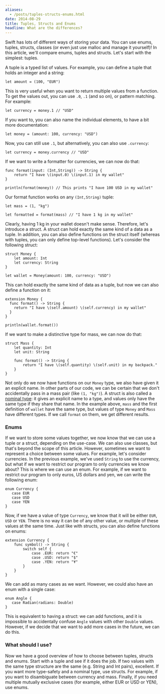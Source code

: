 ```yaml
---
aliases:
  - /posts/tuples-structs-enums.html
date: 2014-08-29
title: Tuples, Structs and Enums
headline: What are the differences?
---
```



Swift has lots of different ways of storing your data. You can use enums, tuples, structs, classes (or even just use malloc and manage it yourself)! In this article, we'll compare enums, tuples and structs. Let's start with the simplest: tuples.

A tuple is a typed list of values. For example, you can define a tuple that holds an integer and a string:

    let amount = (100, "EUR")

This is very useful when you want to return multiple values from a function. To get the values out, you can use `.0`, `.1` (and so on), or pattern matching. For example:

    let currency = money.1 // "USD"

If you want to, you can also name the individual elements, to have a bit more documentation:

    let money = (amount: 100, currency: "USD")

Now, you can still use `.1`, but alternatively, you can also use `.currency`:

    let currency = money.currency // "USD"

If we want to write a formatter for currencies, we can now do that:

    func format(input: (Int,String)) -> String {
        return "I have \(input.0) \(input.1) in my wallet"
    }
    
    println(format(money)) // This prints "I have 100 USD in my wallet"

Our format function works on any `(Int,String)` tuple:

    let mass = (1, "kg")

    let formatted = format(mass) // "I have 1 kg in my wallet"

Clearly, having 1 kg in your wallet doesn't make sense. Therefore, let's introduce a struct. A struct can hold exactly the same kind of a data as a tuple. In addition, you can also define functions on the struct itself (whereas with tuples, you can only define top-level functions). Let's consider the following struct:

    struct Money {
        let amount: Int
        let currency: String
    }
    
    let wallet = Money(amount: 100, currency: "USD")

This can hold exactly the same kind of data as a tuple, but now we can also define a function on it:

    extension Money {
      func format() -> String {
        return "I have \(self.amount) \(self.currency) in my wallet"
      }
    }
    
    println(wallet.format())

If we want to make a distinctive type for mass, we can now do that:

    struct Mass {
        let quantity: Int
        let unit: String
        
        func format() -> String {
            return "I have \(self.quantity) \(self.unit) in my backpack."
        }
    }

Not only do we now have functions on our `Money` type, we also have given it an explicit name. In other parts of our code, we can be certain that we don't accidentally pass in a mass pair (like `(1, "kg")`). A struct is also called a [nominal type](http://en.wikipedia.org/wiki/Nominal_type_system): it gives an explicit name to a type, and values only have the same type if they share that name. In the example above, `mass` and the first definition of `wallet` have the same type, but values of type `Money` and `Mass` have different types. If we call `format` on them, we get different results.

### Enums

If we want to store some values together, we now know that we can use a tuple or a struct, depending on the use-case. We can also use classes, but that's beyond the scope of this article. However, sometimes we want to represent a choice between some values. For example, let's consider currencies. In the previous example, we've used `String` to use the currency, but what if we want to restrict our program to only currencies we know about? This is where we can use an enum. For example, if we want to restrict our program to only euros, US dollars and yen, we can write the following enum:

    enum Currency {
       case EUR
       case USD
       case YEN
    }

Now, if we have a value of type `Currency`, we know that it will be either `EUR`, `USD` or `YEN`. There is no way it can be of any other value, or multiple of these values at the same time. Just like with structs, you can also define functions on enums:

    extension Currency {
        func symbol() -> String {
            switch self {
                case .EUR: return "€"
                case .USD: return "$"
                case .YEN: return "¥"
            }
        }
    }

We can add as many cases as we want. However, we could also have an enum with a single case:

    enum Angle {
       case Radian(radians: Double)
    }

This is equivalent to having a struct: we can add functions, and it is impossible to accidentally confuse `Angle` values with other `Double` values. However, if we decide that we want to add more cases in the future, we can do this.


### What should I use?

Now we have a good overview of how to choose between tuples, structs and enums. Start with a tuple and see if it does the job. If two values with the same type structure are the same (e.g. String and Int pairs), excellent. If you want more type-safety and a nominal type, use structs. For example, if you want to disambiguate between currency and mass. Finally, if you need multiple mutually exclusive cases (for example, either EUR or USD or YEN), use enums.


